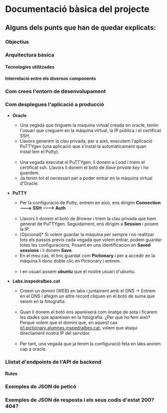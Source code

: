 # Documentació bàsica del projecte
<h2>Alguns dels punts que han de quedar explicats:</h2>
 <h3> Objectius</h3>
 <h3> Arquitectura bàsica</h3>
   <h4> Tecnologies utilitzades</h4> 
   <h4> Interrelació entre els diversos components</h4> 
 <h3> Com crees l'entorn de desenvolupament</h3>
 <h3>Com desplegues l'aplicació a producció</h3>

- **Oracle**
	- Una vegada que tinguem la màquina virtual creada en oracle, tenim l'usuari que creguem en la màquina virtual, la IP pública i el certificat SSH.  
	- Llavors generem la clau privada, per a això, executem l'aplicació PuTTYgen (una aplicació que s'instal·la automàticament quan instal·lem el Putty). <br> <img  src="https://encrypted-tbn0.gstatic.com/images?q=tbn:ANd9GcRlkk6B1pg3KXfbFT5ouluHm_0f88-rD0ef5lESwUw&s"  alt="">
	- Una vegada executat el PuTTYgen, li donem a *Load* i triem el certificat ssh. Llavors li donem el botó de *Save  private  key* i ho guardem.  
	- Ja tenim tot el necessari per a poder entrar en la màquina virtual d'Oracle.

- **PuTTY**
	- Per la configuració de Putty, entrem en això, ens dirigim **Connection ---> SSH ---> Auth** <br> <img  src="https://encrypted-tbn0.gstatic.com/images?q=tbn:ANd9GcRlkk6B1pg3KXfbFT5ouluHm_0f88-rD0ef5lESwUw&s"  alt="">
	- Llavors li donem el botó de *Browse* i triem la clau privada que hem generat de PuTTYgen. Seguidament, ens dirigim a **Session** i posem la IP.  
	- [Opcional]* Si volem guardar la màquina per sempre i no realitzar tots els passos previs cada vegada que volem entrar, podem guardar totes les configuracions, Posant en una identificacion en **Saved sessions** i li donem **Save**.  
	- En el meu cas, el tinc guardat com **Pictionary** i per a accedir en la màquina li dono doble clic en Pictionary i entrem.<br> <img  src="https://encrypted-tbn0.gstatic.com/images?q=tbn:ANd9GcRlkk6B1pg3KXfbFT5ouluHm_0f88-rD0ef5lESwUw&s"  alt="">
	- I en usuari posem **ubuntu** que el nostre usuari d'ubuntu.

 -  **Labs.inspedralbes.cat**
	 - Creem un domini (WEB) en labs i juntament amb el DNS -> Entrem en el DNS i afegim un altre record cliquen en el botó de suma que veiem  en la fotografia.  <br><img  src="https://encrypted-tbn0.gstatic.com/images?q=tbn:ANd9GcRlkk6B1pg3KXfbFT5ouluHm_0f88-rD0ef5lESwUw&s"  alt="">
	- Quan li donem el botó ens apareixerà com imatge de sota i ficarem les dades que apareixen en la fotografia. ¿Per què ho fem això? Perquè volem que el domini que, en aquest cas <a  href="https://g1.pictionary.alumnes.inspedralbes.cat/">g1.pictionary.alumnes.inspedralbes.cat</a>, volem que ataqui directament nostra IP del servidor. <br> <img  src="https://encrypted-tbn0.gstatic.com/images?q=tbn:ANd9GcRlkk6B1pg3KXfbFT5ouluHm_0f88-rD0ef5lESwUw&s"  alt="">
	 - Per tant, una vegada que ja tenim la configuració feta en labs anirem cap a oracle.  
  

  <h3>Llistat d'endpoints de l'API de backend</h3> 
    <h4>Rutes</h4> 
   <h3>Exemples de JSON de peticó</h3>
   <h3>Exemples de JSON de resposta i els seus codis d'estat 200? 404?</h3>
